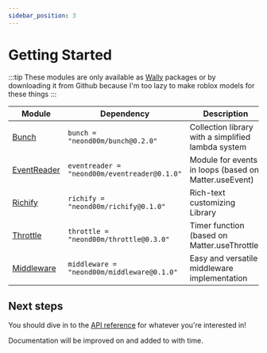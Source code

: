 ```yaml
---
sidebar_position: 3
---
```


# Getting Started

:::tip
These modules are only available as [Wally](https://wally.run/) packages or by downloading it from Github because I'm too lazy to make roblox models for these things
:::

| Module | Dependency | Description |
| -- | -- | -- |
| [Bunch](https://neond00m.github.io/MyPackages/api/Bunch) | `bunch = "neond00m/bunch@0.2.0"` | Collection library with a simplified lambda system |
| [EventReader](https://neond00m.github.io/MyPackages/api/EventReader) | `eventreader = "neond00m/eventreader@0.1.0"` | Module for events in loops (based on Matter.useEvent) |
| [Richify](https://neond00m.github.io/MyPackages/api/Richify) | `richify = "neond00m/richify@0.1.0"` | Rich-text customizing Library |
| [Throttle](https://neond00m.github.io/MyPackages/api/Throttle) | `throttle = "neond00m/throttle@0.3.0"` | Timer function (based on Matter.useThrottle) |
| [Middleware](https://neond00m.github.io/MyPackages/api/Middleware) | `middleware = "neond00m/middleware@0.1.0"` | Easy and versatile middleware implementation |

## Next steps
You should dive in to the [API reference](/api/Bunch) for whatever you're interested in!

Documentation will be improved on and added to with time.